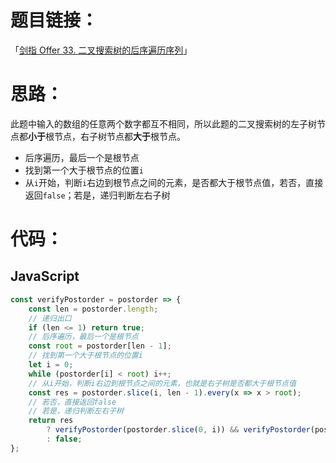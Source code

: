 # 题目链接：

「[剑指 Offer 33. 二叉搜索树的后序遍历序列](https://leetcode-cn.com/problems/er-cha-sou-suo-shu-de-hou-xu-bian-li-xu-lie-lcof/)」

# 思路：

此题中输入的数组的任意两个数字都互不相同，所以此题的二叉搜索树的左子树节点都**小于**根节点，右子树节点都**大于**根节点。

- 后序遍历，最后一个是根节点
- 找到第一个大于根节点的位置`i`
- 从`i`开始，判断`i`右边到根节点之间的元素，是否都大于根节点值，若否，直接返回`false`；若是，递归判断左右子树

# 代码：

## JavaScript

```javascript
const verifyPostorder = postorder => {
    const len = postorder.length;
    // 递归出口
    if (len <= 1) return true;
    // 后序遍历，最后一个是根节点
    const root = postorder[len - 1];
    // 找到第一个大于根节点的位置i
    let i = 0;
    while (postorder[i] < root) i++;
    // 从i开始，判断i右边到根节点之间的元素，也就是右子树是否都大于根节点值
    const res = postorder.slice(i, len - 1).every(x => x > root);
    // 若否，直接返回false
    // 若是，递归判断左右子树
    return res
        ? verifyPostorder(postorder.slice(0, i)) && verifyPostorder(postorder.slice(i, len - 1))
        : false;
};
```

